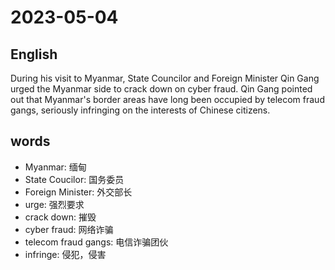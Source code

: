 # 2023-05-04

## English
During his visit to Myanmar, State
Councilor and Foreign Minister Qin Gang
urged the Myanmar side to crack down on 
cyber fraud. Qin Gang pointed out that
Myanmar's border areas have long been
occupied by telecom fraud gangs, seriously
infringing on the interests of Chinese
citizens.


## words
* Myanmar: 缅甸
* State Coucilor: 国务委员
* Foreign Minister: 外交部长
* urge: 强烈要求
* crack down: 摧毁
* cyber fraud: 网络诈骗
* telecom fraud gangs: 电信诈骗团伙
* infringe: 侵犯，侵害
